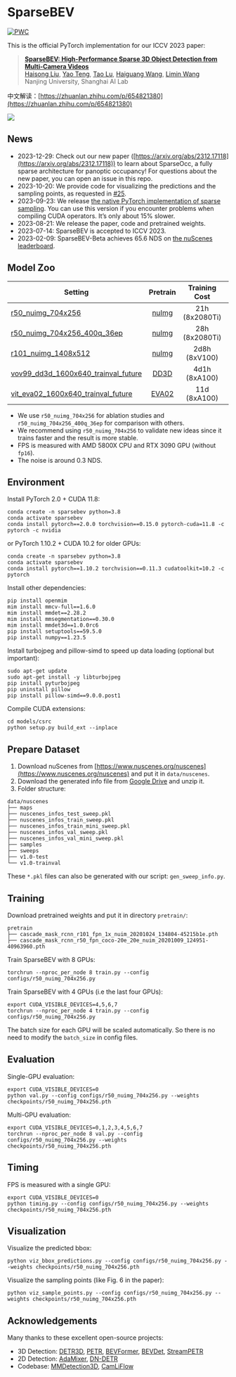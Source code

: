 # SparseBEV

[![PWC](https://img.shields.io/endpoint.svg?url=https://paperswithcode.com/badge/sparsebev-high-performance-sparse-3d-object/3d-object-detection-on-nuscenes-camera-only)](https://paperswithcode.com/sota/3d-object-detection-on-nuscenes-camera-only?p=sparsebev-high-performance-sparse-3d-object)

This is the official PyTorch implementation for our ICCV 2023 paper:

> [**SparseBEV: High-Performance Sparse 3D Object Detection from Multi-Camera Videos**](https://arxiv.org/abs/2308.09244)<br>
> [Haisong Liu](https://scholar.google.com/citations?user=Z9yWFA0AAAAJ&hl=en&oi=sra), [Yao Teng](https://scholar.google.com/citations?user=eLIsViIAAAAJ&hl=en&oi=sra), [Tao Lu](https://scholar.google.com/citations?user=Ch28NiIAAAAJ&hl=en&oi=sra), [Haiguang Wang](https://miraclesinwang.github.io/), [Limin Wang](https://scholar.google.com/citations?user=HEuN8PcAAAAJ&hl=en&oi=sra)<br>Nanjing University, Shanghai AI Lab

中文解读：[https://zhuanlan.zhihu.com/p/654821380](https://zhuanlan.zhihu.com/p/654821380)

![](asserts/banner.jpg)

## News

* 2023-12-29: Check out our new paper ([https://arxiv.org/abs/2312.17118](https://arxiv.org/abs/2312.17118)) to learn about SparseOcc, a fully sparse architecture for panoptic occupancy! For questions about the new paper, you can open an issue in this repo. 
* 2023-10-20: We provide code for visualizing the predictions and the sampling points, as requested in [#25](https://github.com/MCG-NJU/SparseBEV/issues/25).
* 2023-09-23: We release [the native PyTorch implementation of sparse sampling](https://github.com/MCG-NJU/SparseBEV/blob/97c8c798284555accedd0625395dd397fa4511d2/models/csrc/wrapper.py#L14). You can use this version if you encounter problems when compiling CUDA operators. It’s only about 15% slower.
* 2023-08-21: We release the paper, code and pretrained weights.
* 2023-07-14: SparseBEV is accepted to ICCV 2023.
* 2023-02-09: SparseBEV-Beta achieves 65.6 NDS on [the nuScenes leaderboard](https://eval.ai/web/challenges/challenge-page/356/leaderboard/1012).

## Model Zoo

| Setting  | Pretrain | Training Cost | NDS<sub>val</sub> | NDS<sub>test</sub> | FPS | Weights |
|----------|:--------:|:-------------:|:-----------------:|:------------------:|:---:|:-------:|
| [r50_nuimg_704x256](configs/r50_nuimg_704x256.py) | [nuImg](https://download.openmmlab.com/mmdetection3d/v0.1.0_models/nuimages_semseg/cascade_mask_rcnn_r50_fpn_coco-20e_20e_nuim/cascade_mask_rcnn_r50_fpn_coco-20e_20e_nuim_20201009_124951-40963960.pth) | 21h (8x2080Ti) | 55.6 | - | 15.8 | [gdrive](https://drive.google.com/file/d/1ft34-pxLpHGo2Aw-jowEtCxyXcqszHNn/view) |
| [r50_nuimg_704x256_400q_36ep](configs/r50_nuimg_704x256_400q_36ep.py) | [nuImg](https://download.openmmlab.com/mmdetection3d/v0.1.0_models/nuimages_semseg/cascade_mask_rcnn_r50_fpn_coco-20e_20e_nuim/cascade_mask_rcnn_r50_fpn_coco-20e_20e_nuim_20201009_124951-40963960.pth) | 28h (8x2080Ti) | 55.8 | - | 23.5 | [gdrive](https://drive.google.com/file/d/1C_Vn3iiSnSW1Dw1r0DkjJMwvHC5Y3zTN/view) |
| [r101_nuimg_1408x512](configs/r101_nuimg_1408x512.py) | [nuImg](https://download.openmmlab.com/mmdetection3d/v0.1.0_models/nuimages_semseg/cascade_mask_rcnn_r101_fpn_1x_nuim/cascade_mask_rcnn_r101_fpn_1x_nuim_20201024_134804-45215b1e.pth) | 2d8h (8xV100) | 59.2 | - | 6.5 | [gdrive](https://drive.google.com/file/d/1dKu5cR1fuo-O0ynyBh-RCPtHrgut29mN/view) |
| [vov99_dd3d_1600x640_trainval_future](configs/vov99_dd3d_1600x640_trainval_future.py) | [DD3D](https://drive.google.com/file/d/1gQkhWERCzAosBwG5bh2BKkt1k0TJZt-A/view) | 4d1h (8xA100) | 84.9 | 67.5 | - | [gdrive](https://drive.google.com/file/d/1TL0QoCiWD5uq8PCAWWE3A-g73ibK1R0S/view) |
| [vit_eva02_1600x640_trainval_future](configs/vit_eva02_1600x640_trainval_future.py) | [EVA02](https://huggingface.co/Yuxin-CV/EVA-02/blob/main/eva02/det/eva02_L_coco_seg_sys_o365.pth) | 11d (8xA100) | 85.3 | 70.2 | - | [gdrive](https://drive.google.com/file/d/1cx7h6PUqiaVWPixpcuB9AhsX3Sx4n0q_/view) |

* We use `r50_nuimg_704x256` for ablation studies and `r50_nuimg_704x256_400q_36ep` for comparison with others.
* We recommend using `r50_nuimg_704x256` to validate new ideas since it trains faster and the result is more stable.
* FPS is measured with AMD 5800X CPU and RTX 3090 GPU (without `fp16`).
* The noise is around 0.3 NDS.

## Environment

Install PyTorch 2.0 + CUDA 11.8:

```
conda create -n sparsebev python=3.8
conda activate sparsebev
conda install pytorch==2.0.0 torchvision==0.15.0 pytorch-cuda=11.8 -c pytorch -c nvidia
```

or PyTorch 1.10.2 + CUDA 10.2 for older GPUs:

```
conda create -n sparsebev python=3.8
conda activate sparsebev
conda install pytorch==1.10.2 torchvision==0.11.3 cudatoolkit=10.2 -c pytorch
```

Install other dependencies:

```
pip install openmim
mim install mmcv-full==1.6.0
mim install mmdet==2.28.2
mim install mmsegmentation==0.30.0
mim install mmdet3d==1.0.0rc6
pip install setuptools==59.5.0
pip install numpy==1.23.5
```

Install turbojpeg and pillow-simd to speed up data loading (optional but important):

```
sudo apt-get update
sudo apt-get install -y libturbojpeg
pip install pyturbojpeg
pip uninstall pillow
pip install pillow-simd==9.0.0.post1
```

Compile CUDA extensions:

```
cd models/csrc
python setup.py build_ext --inplace
```

## Prepare Dataset

1. Download nuScenes from [https://www.nuscenes.org/nuscenes](https://www.nuscenes.org/nuscenes) and put it in `data/nuscenes`.
2. Download the generated info file from [Google Drive](https://drive.google.com/file/d/1uyoUuSRIVScrm_CUpge6V_UzwDT61ODO/view?usp=sharing) and unzip it.
3. Folder structure:

```
data/nuscenes
├── maps
├── nuscenes_infos_test_sweep.pkl
├── nuscenes_infos_train_sweep.pkl
├── nuscenes_infos_train_mini_sweep.pkl
├── nuscenes_infos_val_sweep.pkl
├── nuscenes_infos_val_mini_sweep.pkl
├── samples
├── sweeps
├── v1.0-test
└── v1.0-trainval
```

These `*.pkl` files can also be generated with our script: `gen_sweep_info.py`.

## Training

Download pretrained weights and put it in directory `pretrain/`:

```
pretrain
├── cascade_mask_rcnn_r101_fpn_1x_nuim_20201024_134804-45215b1e.pth
├── cascade_mask_rcnn_r50_fpn_coco-20e_20e_nuim_20201009_124951-40963960.pth
```

Train SparseBEV with 8 GPUs:

```
torchrun --nproc_per_node 8 train.py --config configs/r50_nuimg_704x256.py
```

Train SparseBEV with 4 GPUs (i.e the last four GPUs):

```
export CUDA_VISIBLE_DEVICES=4,5,6,7
torchrun --nproc_per_node 4 train.py --config configs/r50_nuimg_704x256.py
```

The batch size for each GPU will be scaled automatically. So there is no need to modify the `batch_size` in config files.

## Evaluation

Single-GPU evaluation:

```
export CUDA_VISIBLE_DEVICES=0
python val.py --config configs/r50_nuimg_704x256.py --weights checkpoints/r50_nuimg_704x256.pth
```

Multi-GPU evaluation:

```
export CUDA_VISIBLE_DEVICES=0,1,2,3,4,5,6,7
torchrun --nproc_per_node 8 val.py --config configs/r50_nuimg_704x256.py --weights checkpoints/r50_nuimg_704x256.pth
```

## Timing

FPS is measured with a single GPU:

```
export CUDA_VISIBLE_DEVICES=0
python timing.py --config configs/r50_nuimg_704x256.py --weights checkpoints/r50_nuimg_704x256.pth
```

## Visualization

Visualize the predicted bbox:

```
python viz_bbox_predictions.py --config configs/r50_nuimg_704x256.py --weights checkpoints/r50_nuimg_704x256.pth
```

Visualize the sampling points (like Fig. 6 in the paper):

```
python viz_sample_points.py --config configs/r50_nuimg_704x256.py --weights checkpoints/r50_nuimg_704x256.pth
```

## Acknowledgements

Many thanks to these excellent open-source projects:

* 3D Detection: [DETR3D](https://github.com/WangYueFt/detr3d), [PETR](https://github.com/megvii-research/PETR), [BEVFormer](https://github.com/fundamentalvision/BEVFormer), [BEVDet](https://github.com/HuangJunJie2017/BEVDet), [StreamPETR](https://github.com/exiawsh/StreamPETR)
* 2D Detection: [AdaMixer](https://github.com/MCG-NJU/AdaMixer), [DN-DETR](https://github.com/IDEA-Research/DN-DETR)
* Codebase: [MMDetection3D](https://github.com/open-mmlab/mmdetection3d), [CamLiFlow](https://github.com/MCG-NJU/CamLiFlow)
